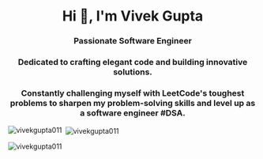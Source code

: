 <h1 align="center">Hi 👋, I'm Vivek Gupta</h1>
<h3 align="center"><strong>Passionate Software Engineer</strong></h3>
<h3 align="center"><strong>Dedicated to crafting elegant code and building innovative solutions.</strong></h3>


<h3 align="center"><strong>Constantly challenging myself with LeetCode's toughest problems to sharpen my problem-solving skills and level up as a software engineer #DSA.</strong></h3>


<p><img align="left" src="https://github-readme-stats.vercel.app/api/top-langs?username=vivekgupta011&show_icons=true&locale=en&layout=compact" alt="vivekgupta011" /></p>

<p>&nbsp;<img align="center" src="https://github-readme-stats.vercel.app/api?username=vivekgupta011&show_icons=true&locale=en" alt="vivekgupta011" /></p>

<p><img align="center" src="https://github-readme-streak-stats.herokuapp.com/?user=vivekgupta011&" alt="vivekgupta011" /></p>
